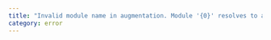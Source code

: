 ```yaml
---
title: "Invalid module name in augmentation. Module '{0}' resolves to an untyped module at '{1}', which cannot be augmented."
category: error
---
```

